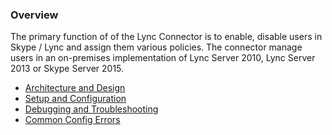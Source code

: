 ### Overview

The primary function of of the Lync Connector is to enable, disable users in Skype / Lync and assign them various policies. The connector manage users in an on-premises implementation of Lync Server 2010, Lync Server 2013 or Skype Server 2015. 

* [Architecture and Design][LyncConnectorDesign]
* [Setup and Configuration][LyncConnectorConfiguration]
* [Debugging and Troubleshooting][LyncConnectorTroubleshooting]
* [Common Config Errors][LyncConnectorCommonConfigurationErrors]

[LyncConnectorDesign]: https://github.com/Microsoft/MIMPowerShellConnectors/wiki/LyncConnector-Design
[LyncConnectorConfiguration]: https://github.com/Microsoft/MIMPowerShellConnectors/wiki/LyncConnector-Configuration
[LyncConnectorTroubleshooting]: https://github.com/Microsoft/MIMPowerShellConnectors/wiki/LyncConnector-Troubleshooting
[LyncConnectorCommonConfigurationErrors]: https://github.com/Microsoft/